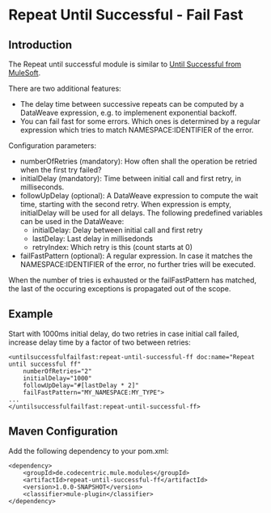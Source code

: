# Repeat Until Successful - Fail Fast

## Introduction

The Repeat until successful module is similar to [Until Successful from MuleSoft](https://docs.mulesoft.com/mule-runtime/4.4/until-successful-scope). 

There are two additional features:
* The delay time between successive repeats can be computed by a DataWeave expression, e.g. to implemenent exponential backoff.
* You can fail fast for some errors. Which ones is determined by a regular expression which tries to match NAMESPACE:IDENTIFIER of the error.

Configuration parameters:
* numberOfRetries (mandatory): How often shall the operation be retried when the first try failed?
* initialDelay (mandatory): Time between initial call and first retry, in milliseconds.
* followUpDelay (optional): A DataWeave expression to compute the wait time, starting with the second retry. 
When expression is empty, initialDelay will be used for all delays.
The following predefined variables can be used in the DataWeave:
  * initialDelay: Delay between initial call and first retry
  * lastDelay: Last delay in millisedonds
  * retryIndex: Which retry is this (count starts at 0)
* failFastPattern (optional): A regular expression. In case it matches the NAMESPACE:IDENTIFIER of the error, no further tries will be executed.

When the number of tries is exhausted or the failFastPattern has matched, the last of the occuring exceptions is propagated out of the scope.

## Example

Start with 1000ms initial delay, do two retries in case initial call failed, increase delay time by a factor of two between retries:

```
<untilsuccessfulfailfast:repeat-until-successful-ff doc:name="Repeat until successful ff" 
	numberOfRetries="2" 
	initialDelay="1000" 
	followUpDelay="#[lastDelay * 2]" 
	failFastPattern="MY_NAMESPACE:MY_TYPE">
...
</untilsuccessfulfailfast:repeat-until-successful-ff>
```

## Maven Configuration

Add the following dependency to your pom.xml:

```
<dependency>
	<groupId>de.codecentric.mule.modules</groupId>
	<artifactId>repeat-until-successful-ff</artifactId>
	<version>1.0.0-SNAPSHOT</version>
	<classifier>mule-plugin</classifier>
</dependency>
```
